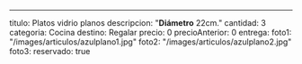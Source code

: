 ---
titulo: Platos vidrio planos
descripcion: "**Diámetro** 22cm."
cantidad: 3
categoria: Cocina
destino: Regalar
precio: 0
precioAnterior: 0
entrega:
foto1: "/images/articulos/azulplano1.jpg"
foto2: "/images/articulos/azulplano2.jpg"
foto3:
reservado: true
